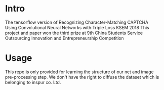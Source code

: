 # Intro
The tensorflow version of Recognizing Character-Matching CAPTCHA Using Convolutional Neural Networks with Triple Loss KSEM 2018
This project and paper won the third prize at	9th China Students Service Outsourcing Innovation and Entrepreneurship Competition

# Usage
This repo is only provided for learning the structure of our net and image pre-processing step. We don't have the right to diffuse
the dataset which is belonging to inspur co. Ltd.

